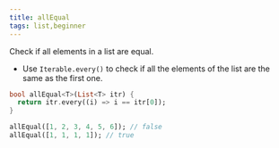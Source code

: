 ```yaml
---
title: allEqual
tags: list,beginner
---
```


Check if all elements in a list are equal.

- Use `Iterable.every()` to check if all the elements of the list are the same as the first one.

```dart
bool allEqual<T>(List<T> itr) {
  return itr.every((i) => i == itr[0]);
}
```

```dart
allEqual([1, 2, 3, 4, 5, 6]); // false
allEqual([1, 1, 1, 1]); // true
```
